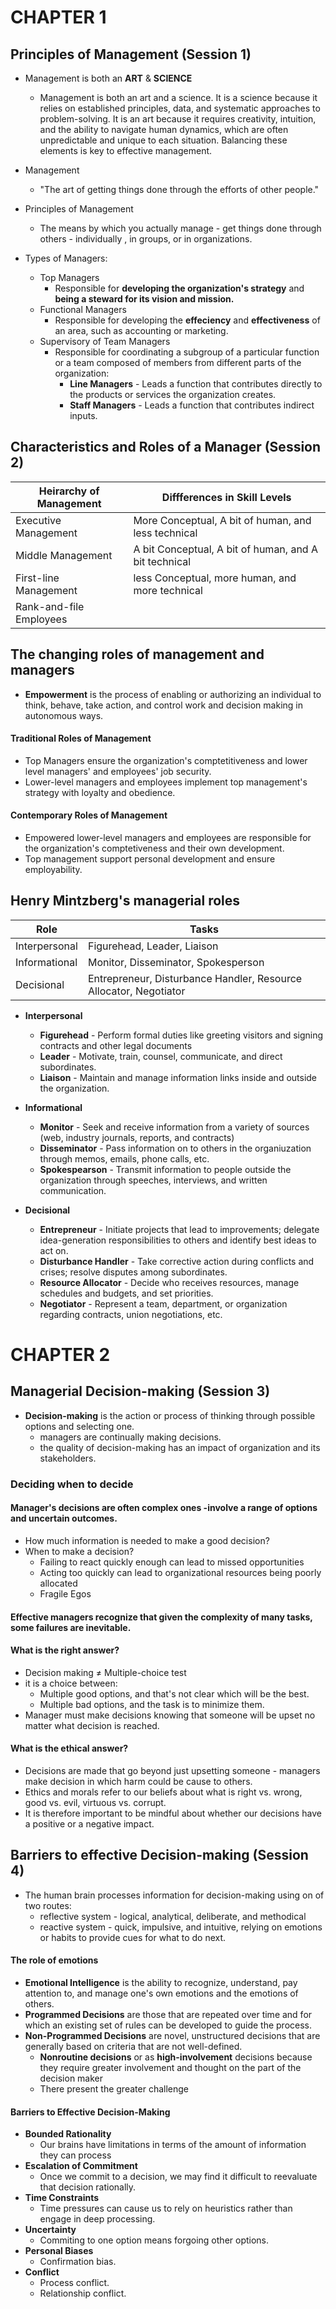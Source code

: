 # CHAPTER 1

## Principles of Management (Session 1)

* Management is both an **ART** & **SCIENCE**
    * Management is both an art and a science. It is a science because it relies on established principles, data, and systematic approaches to problem-solving. It is an art because it requires creativity, intuition, and the ability to navigate human dynamics, which are often unpredictable and unique to each situation. Balancing these elements is key to effective management.

* Management
    * "The art of getting things done through the efforts of other people."

* Principles of Management
    * The means by which you actually manage - get things done through others - individually , in groups, or in organizations.

* Types of Managers:
    * Top Managers
        * Responsible for **developing the organization's strategy** and **being a steward for its vision and mission.**
    * Functional Managers
        * Responsible for developing the **effeciency** and **effectiveness** of an area, such as accounting or marketing.
    * Supervisory of Team Managers
        * Responsible for coordinating a subgroup of a particular function or a team composed of members from different parts of the organization:
           * **Line Managers** - Leads a function that contributes directly to the products or services the organization creates.
           * **Staff Managers** - Leads a function that contributes indirect inputs.

## Characteristics and Roles of a Manager (Session 2)
| Heirarchy of Management  |   Diffferences in Skill Levels  | 
| ------------- | ------------- | 
| Executive Management  | More Conceptual, A bit of human, and less technical  |
| Middle Management  | A bit Conceptual, A bit of human, and A bit technical  |
| First-line Management  | less Conceptual, more human, and more technical  |
| Rank-and-file Employees  |

## The changing roles of management and managers

* <strong>Empowerment</strong> is the process of enabling or authorizing an individual to think, behave, take action, and control work and decision making in autonomous ways.

#### Traditional Roles of Management
* Top Managers ensure the organization's comptetitiveness and lower level managers' and employees' job security.
* Lower-level managers and employees implement top management's strategy with loyalty and obedience.

#### Contemporary Roles of Management
* Empowered lower-level managers and employees are responsible for the organization's comptetiveness and their own development.
* Top management support personal development and ensure employability.

## Henry Mintzberg's managerial roles

| Role  |   Tasks  | 
| ------------- | ------------- | 
| Interpersonal  | Figurehead, Leader, Liaison |
| Informational  | Monitor, Disseminator, Spokesperson |
| Decisional  | Entrepreneur, Disturbance Handler, Resource Allocator, Negotiator  |

* **Interpersonal**
    * <strong>Figurehead</strong> - Perform formal duties like greeting visitors and signing contracts and other legal documents
    * <strong>Leader</strong> - Motivate, train, counsel, communicate, and direct subordinates.
    * <strong>Liaison</strong> - Maintain and manage information links inside and outside the organization.

* **Informational**
    * <strong>Monitor</strong> - Seek and receive information from a variety of sources (web, industry journals, reports, and contracts)
    * <strong>Disseminator</strong> - Pass information on to others in the organiuzation through memos, emails, phone calls, etc.
    * <strong>Spokespearson</strong> - Transmit information to people outside the organization through speeches, interviews, and written communication.

* **Decisional**
    * <strong>Entrepreneur</strong> - Initiate projects that lead to improvements; delegate idea-generation responsibilities to others and identify best ideas to act on.
    * <strong>Disturbance Handler</strong> - Take corrective action during conflicts and crises; resolve disputes among subordinates.
    * <strong>Resource Allocator</strong> - Decide who receives resources, manage schedules and budgets, and set priorities.
    * <strong>Negotiator</strong> - Represent a team, department, or organization regarding contracts, union negotiations, etc.


# CHAPTER 2

## Managerial Decision-making (Session 3)

* <strong>Decision-making</strong> is the action or process of thinking through possible options and selecting one.
    * managers are continually making decisions.
    * the quality of decision-making has an impact of organization and its stakeholders.

### Deciding when to decide

#### Manager's decisions are often complex ones -involve a range of options and uncertain outcomes.
* How much information is needed to make a good decision?
* When to make a decision?
   * Failing to react quickly enough can lead to missed opportunities
   * Acting too quickly can lead to organizational resources being poorly allocated
   * Fragile Egos

#### Effective managers recognize that given the complexity of many tasks, some failures are inevitable.

#### What is the right answer?
* Decision making ≠ Multiple-choice test
* it is a choice between:
     * Multiple good options, and that's not clear which will be the best.
     * Multiple bad options, and the task is to minimize them.
* Manager must make decisions knowing that someone will be upset no matter what decision is reached.

#### What is the ethical answer?
* Decisions are made that go beyond just upsetting someone - managers make decision in which  harm could be cause to others.
* Ethics and morals refer to our beliefs about what is right vs. wrong, good vs. evil, virtuous vs. corrupt.
* It is therefore important to be mindful about whether our decisions have a positive or a negative impact.

## Barriers to effective Decision-making (Session 4)

* The human brain processes information for decision-making using on of two routes:
   * reflective system - logical, analytical, deliberate, and methodical
   * reactive system - quick, impulsive, and intuitive, relying on emotions or habits to provide cues for what to do next.


#### The role of emotions

* <Strong>Emotional Intelligence</Strong> is the ability to recognize, understand, pay attention to, and manage one's own emotions and the emotions of  others.
* <Strong>Programmed Decisions</Strong> are those that are repeated over time and for which an existing set of rules can be developed to guide the process.
* <Strong>Non-Programmed Decisions</Strong> are novel, unstructured decisions that are generally based on criteria that are not well-defined.
   * <strong>Nonroutine decisions</strong> or as <strong>high-involvement</strong> decisions because they require greater involvement and thought on the part of the decision maker
   * There present the greater challenge

#### Barriers to Effective Decision-Making

* <Strong>Bounded Rationality</Strong>
   * Our brains have limitations in terms of the amount of information they can process
* <Strong>Escalation of Commitment</Strong>
   * Once we commit to a decision, we may find it difficult to reevaluate that decision rationally.
* <Strong>Time Constraints</Strong>
   * Time pressures can cause us to rely on heuristics rather than engage in deep processing.
* <Strong>Uncertainty</Strong>
   * Commiting to one option means forgoing other options.
* <Strong>Personal Biases</Strong>
   * Confirmation bias.
* <Strong>Conflict</Strong>
   * Process conflict.
   * Relationship conflict.


